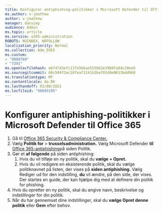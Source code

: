 ```yaml
---
title: Konfigurer antiphishing-politikker i Microsoft Defender til Office 365
ms.author: v-jmathew
author: v-jmathew
manager: dansimp
audience: Admin
ms.topic: article
ms.service: o365-administration
ROBOTS: NOINDEX, NOFOLLOW
localization_priority: Normal
ms.collection: Adm_O365
ms.custom:
- "9000760"
- "7391"
ms.openlocfilehash: eb747d3efc137e5b6ae555b62e39b8fa84c20ee6
ms.sourcegitcommit: 60c504f3ac187eaf1141b3ba701d9e0633bdd968
ms.translationtype: MT
ms.contentlocale: da-DK
ms.lasthandoff: 03/08/2021
ms.locfileid: "50693195"
---
```

# <a name="set-up-anti-phishing-policies-in-microsoft-defender-for-office-365"></a>Konfigurer antiphishing-politikker i Microsoft Defender til Office 365

1. Gå til [Office 365 Security & Compliance Center.](https://go.microsoft.com/fwlink/p/?linkid=2077143)
2. Vælg **Politik for**  >  **trusselsadministration.** Vælg Microsoft Defender **til** [Office 365-antiphishing](https://go.microsoft.com/fwlink/?linkid=2101369)på siden Politik.
3. Gør et **af følgende** på siden antiphishing:
    1. Hvis du vil tilføje en ny politik, skal du **vælge + Opret.**
    1. Hvis du vil redigere en eksisterende politik, skal du vælge politiknavnet på listen, der vises på **siden antiphishing.** Vælg Rediger ud for den indstilling, **du** vil ændre, på den side, der vises. Der startes en guide, der kan hjælpe dig med at definere din politik for phishing.
4. Hvis du opretter en ny politik, skal du angive navn, beskrivelse og indstillinger for din politik.
5. Når du har gennemset dine indstillinger, skal du **vælge Opret denne politik** eller **Gem** efter behov.
